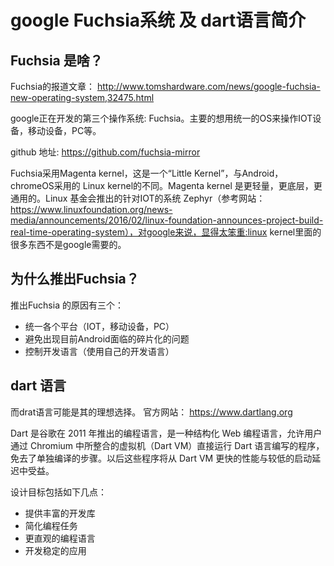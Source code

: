 # google Fuchsia系统 及 dart语言简介


## Fuchsia 是啥？
Fuchsia的报道文章：
http://www.tomshardware.com/news/google-fuchsia-new-operating-system,32475.html

google正在开发的第三个操作系统: 
Fuchsia。主要的想用统一的OS来操作IOT设备，移动设备，PC等。

github 地址: 
https://github.com/fuchsia-mirror

Fuchsia采用Magenta kernel，这是一个“Little Kernel”，与Android，chromeOS采用的 Linux kernel的不同。Magenta kernel 是更轻量，更底层，更通用的。Linux 基金会推出的针对IOT的系统 Zephyr（参考网站： https://www.linuxfoundation.org/news-media/announcements/2016/02/linux-foundation-announces-project-build-real-time-operating-system），对google来说，显得太笨重:linux kernel里面的很多东西不是google需要的。

## 为什么推出Fuchsia？
推出Fuchsia 的原因有三个：
- 统一各个平台（IOT，移动设备，PC）
- 避免出现目前Android面临的碎片化的问题
- 控制开发语言（使用自己的开发语言）

## dart 语言
而drat语言可能是其的理想选择。
官方网站： https://www.dartlang.org

Dart 是谷歌在 2011 年推出的编程语言，是一种结构化 Web 编程语言，允许用户通过 Chromium 中所整合的虚拟机（Dart VM）直接运行 Dart 语言编写的程序，免去了单独编译的步骤。以后这些程序将从 Dart VM 更快的性能与较低的启动延迟中受益。

设计目标包括如下几点：
- 提供丰富的开发库
- 简化编程任务
- 更直观的编程语言
- 开发稳定的应用
